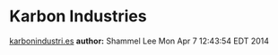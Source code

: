 # Karbon Industries
[karbonindustri.es](http//karbonindustri.es "Karbon Industries website")
**author:** Shammel Lee
Mon Apr  7 12:43:54 EDT 2014
